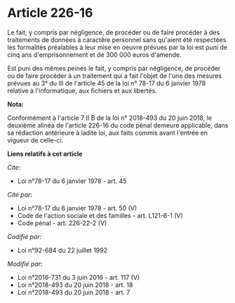 # Article 226-16

Le fait, y compris par négligence, de procéder ou de faire procéder à des traitements de données à caractère personnel sans
qu'aient été respectées les formalités préalables à leur mise en oeuvre prévues par la loi est puni de cinq ans
d'emprisonnement et de 300 000 euros d'amende.

Est puni des mêmes peines le fait, y compris par négligence, de procéder ou de faire procéder à un traitement qui a fait
l'objet de l'une des mesures prévues au 3° du III de l'article 45 de la loi n° 78-17 du 6 janvier 1978 relative à
l'informatique, aux fichiers et aux libertés.

**Nota:**

Conformément à l'article 7 II B de la loi n° 2018-493 du 20 juin 2018, le deuxième alinéa de l'article 226-16 du code pénal
demeure applicable, dans sa rédaction antérieure à ladite loi, aux faits commis avant l'entrée en vigueur de celle-ci.

**Liens relatifs à cet article**

_Cite_:

  - Loi n°78-17 du 6 janvier 1978 - art. 45

_Cité par_:

  - Loi n°78-17 du 6 janvier 1978 - art. 50 (V)
  - Code de l'action sociale et des familles - art. L121-6-1 (V)
  - Code pénal - art. 226-22-2 (V)

_Codifié par_:

  - Loi n°92-684 du 22 juillet 1992

_Modifié par_:

  - Loi n°2016-731 du 3 juin 2016 - art. 117 (V)
  - Loi n°2018-493 du 20 juin 2018 - art. 18
  - Loi n°2018-493 du 20 juin 2018 - art. 7
